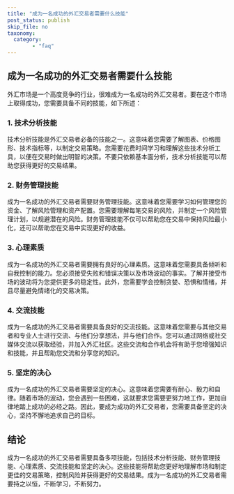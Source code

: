 ```yaml
---
title: "成为一名成功的外汇交易者需要什么技能"
post_status: publish
skip_file: no
taxonomy:
  category:
        - "faq"
---
```


## 成为一名成功的外汇交易者需要什么技能

外汇市场是一个高度竞争的行业，很难成为一名成功的外汇交易者。要在这个市场上取得成功，您需要具备不同的技能，如下所述：

### 1. 技术分析技能

技术分析技能是外汇交易者必备的技能之一。这意味着您需要了解图表、价格图形、技术指标等，以制定交易策略。您需要花费时间学习和理解这些技术分析工具，以便在交易时做出明智的决策。不要只依赖基本面分析，技术分析技能可以帮助您获得更好的交易结果。

### 2. 财务管理技能

成为一名成功的外汇交易者需要财务管理技能。这意味着您需要学习如何管理您的资金、了解风险管理和资产配置。您需要理解每笔交易的风险，并制定一个风险管理计划，以规避潜在的风险。财务管理技能不仅可以帮助您在交易中保持风险最小化，还可以帮助您在交易中实现更好的收益。

### 3. 心理素质

成为一名成功的外汇交易者需要拥有良好的心理素质。这意味着您需要具备倾听和自我控制的能力。您必须接受失败和错误决策以及市场波动的事实。了解并接受市场的波动将为您提供更多的稳定性。此外，您需要学会控制贪婪、恐惧和情绪，并且尽量避免情绪化的交易决策。

### 4. 交流技能

成为一名成功的外汇交易者需要具备良好的交流技能。这意味着您需要与其他交易者和专业人士进行交流、与他们分享想法，并与他们合作。您可以通过网络或社交媒体交流以获取经验，并加入外汇社区。这些交流和合作机会将有助于您增强知识和技能，并且帮助您交流和分享您的知识。

### 5. 坚定的决心

成为一名成功的外汇交易者需要坚定的决心。这意味着您需要有耐心、毅力和自律。随着市场的波动，您会遇到一些困难，这就要求您需要更努力地工作，更加自律地踏上成功的必经之路。因此，要成为成功的外汇交易者，您需要具备坚定的决心，坚持不懈地追求自己的目标。

## 结论

成为一名成功的外汇交易者需要具备多项技能，包括技术分析技能、财务管理技能、心理素质、交流技能和坚定的决心。这些技能将帮助您更好地理解市场和制定更佳的交易策略，控制风险并获得更好的交易结果。成为一名成功的外汇交易者需要持之以恒，不断学习，不断努力。
